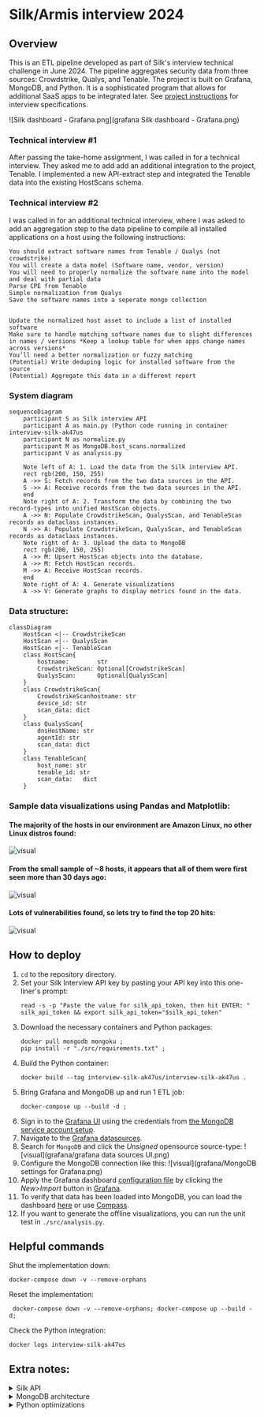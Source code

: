 # Silk/Armis interview 2024


## Overview
This is an ETL pipeline developed as part of Silk's interview technical challenge in June 2024.
The pipeline aggregates security data from three sources: Crowdstrike, Qualys, and Tenable.
The project is built on Grafana, MongoDB, and Python.
It is a sophisticated program that allows for additional SaaS apps to be integrated later.
See [project instructions](./project_instructions/instructions.md) for interview specifications.

![Silk dashboard - Grafana.png](grafana Silk dashboard - Grafana.png)

### Technical interview #1
After passing the take-home assignment, I was called in for a technical interview. They asked me to add add an additional integration to the project, Tenable. I implemented a new API-extract step and integrated the Tenable data into the existing HostScans schema.


### Technical interview #2
I was called in for an additional technical interview, where I was asked to add an aggregation step to the data pipeline to compile all installed applications on a host using the following instructions:
```
You should extract software names from Tenable / Qualys (not crowdstrike)
You will create a data model (Software name, vendor, version)
You will need to properly normalize the software name into the model and deal with partial data
Parse CPE from Tenable
Simple normalization from Qualys
Save the software names into a seperate mongo collection


Update the normalized host asset to include a list of installed software
Make sure to handle matching software names due to slight differences in names / versions *Keep a lookup table for when apps change names across versions*
You’ll need a better normalization or fuzzy matching
(Potential) Write deduping logic for installed software from the source
(Potential) Aggregate this data in a different report
```


### System diagram
```mermaid
sequenceDiagram
    participant S as Silk interview API
    participant A as main.py (Python code running in container interview-silk-ak47us
    participant N as normalize.py
    participant M as MongoDB.host_scans.normalized
    participant V as analysis.py
    
    Note left of A: 1. Load the data from the Silk interview API.
    rect rgb(200, 150, 255)
    A ->> S: Fetch records from the two data sources in the API.
    S ->> A: Receive records from the two data sources in the API.
    end
    Note right of A: 2. Transform the data by combining the two record-types into unified HostScan objects.
    A ->> N: Populate CrowdstrikeScan, QualysScan, and TenableScan records as dataclass instances.
    N ->> A: Populate CrowdstrikeScan, QualysScan, and TenableScan records as dataclass instances.
    Note right of A: 3. Upload the data to MongoDB
    rect rgb(200, 150, 255)
    A ->> M: Upsert HostScan objects into the database.
    A ->> M: Fetch HostScan records.
    M ->> A: Receive HostScan records.
    end
    Note right of A: 4. Generate visualizations
    A ->> V: Generate graphs to display metrics found in the data.
```


### Data structure:
```mermaid
classDiagram
    HostScan <|-- CrowdstrikeScan
    HostScan <|-- QualysScan
    HostScan <|-- TenableScan
    class HostScan{
        hostname:        str
        CrowdstrikeScan: Optional[CrowdstrikeScan]
        QualysScan:      Optional[QualysScan]     
    }
    class CrowdstrikeScan{
        CrowdstrikeScanhostname: str
        device_id: str
        scan_data: dict
    }
    class QualysScan{
        dnsHostName: str
        agentId: str
        scan_data: dict
    }
    class TenableScan{
        host_name: str
        tenable_id: str
        scan_data:   dict
    }
```


### Sample data visualizations using Pandas and Matplotlib:
#### The majority of the hosts in our environment are Amazon Linux, no other Linux distros found:
![visual](./local_output/os_populations_2024-06-14%2012:38:55.413765+00:00.png)
#### From the small sample of ~8 hosts, it appears that all of them were first seen more than 30 days ago:
![visual](./local_output/old_vs_new_hosts_2024-06-14%2012:38:55.130130+00:00.png)
#### Lots of vulnerabilities found, so lets try to find the top 20 hits:
![visual](./local_output/vuln_counts_2024-06-14%2018:47:55.025517+00:00.png)


## How to deploy
1. `cd` to the repository directory.
2. Set your Silk Interview API key by pasting your API key into this one-liner's prompt:
    ```shell
    read -s -p "Paste the value for silk_api_token, then hit ENTER: " silk_api_token && export silk_api_token="$silk_api_token" 
    ```
3. Download the necessary containers and Python packages:
    ```shell
    docker pull mongodb mongoku ;
    pip install -r "./src/requirements.txt" ;
    ```
4. Build the Python container:
    ```shell
    docker build --tag interview-silk-ak47us/interview-silk-ak47us .
    ```
5. Bring Grafana and MongoDB up and run 1 ETL job:
    ```shell
    docker-compose up --build -d ;
    ```
6. Sign in to the [Grafana UI](http://localhost:3000) using the credentials from [the MongoDB service account setup](db/mongo-init.js).
7. Navigate to the [Grafana datasources](http://localhost:3000/connections/datasources/new).
8. Search for `MongoDB` and click the _Unsigned_ opensource source-type:
    ![visual](grafana/grafana data sources UI.png)
9. Configure the MongoDB connection like this:
    ![visual](grafana/MongoDB settings for Grafana.png)
10. Apply the Grafana dashboard [configuration file](grafana/dashboard.json) by clicking the _New>Import_ button in [Grafana](http://localhost:3000/dashboards).
11. To verify that data has been loaded into MongoDB, you can load the dashboard [here](http://localhost:3000/dashboards) or use [Compass](https://www.mongodb.com/products/tools/compass).
12. If you want to generate the offline visualizations, you can run the unit test in `./src/analysis.py`.

## Helpful commands
Shut the implementation down:
```shell
docker-compose down -v --remove-orphans
```
Reset the implementation:
```shell
 docker-compose down -v --remove-orphans; docker-compose up --build -d;
```
Check the Python integration:
```shell
docker logs interview-silk-ak47us
```

## Extra notes:
<details>
<summary>Silk API</summary>

- During development, the interview API was limited to like less than 10 hosts, 
hence the low `limit` value on the silk API client.
- The two different data sources are under the same Python API client because they share authentication parameters and query behavior.
- The Silk API does not appear to have any headers that help pagination.
</details>

<details>
<summary>MongoDB architecture</summary>

- An investigation may want to look through the raw data as well, which is why I kept the entire data structure from each scan source.
- [Synthetic data](https://cookbook.openai.com/examples/sdg1) could have been created to test the bulk_write() performance because the interview API was limited to a miniscule amount of scan data.
- If there was more time given for optimization, [MongoDB Motor](https://www.mongodb.com/docs/drivers/motor/) could have been used for Asynch MongoDB operations:
- There may be a business case to directly combine the data from both scan types and group the key-value pairs by subject (e.g., operating system details).
  - That might be outside the scope of this exercise.
  - They were kept separate for this situation because it helps you know what vendor documentation to check for field details.
- To aid unit testing, MongoDB functions could have been fully mocked out with [mongomock](https://github.com/mongomock/mongomock).
- [MongoDB Compass](https://www.mongodb.com/try/download/compass) was very helpful.
- The "hostname" field could be optimized with a unique index: https://www.mongodb.com/docs/manual/core/index-unique/
</details>

<details>
<summary>Python optimizations</summary>

- Dataclass was used instead of dict because 
    - Dataclass: Attribute access in a dataclass is faster because attributes are accessed via the object's __dict__ (which is a fixed-size array) rather than through a hash lookup as in dictionaries.
    - Dataclass: Provides better type safety and can be used with type hints, which improves code readability and helps catch errors during development. IDEs can provide better autocompletion and static analysis.
    - Dataclass: Makes the code more readable by explicitly defining the structure of the data. This self-documenting feature makes it easier to understand and maintain. 
    - Dataclass can be up to 15x faster to access elements.
- One could re-implement the API client to kick off a batch of asynchronous HTTP calls, based on pagination parameters. This would save lots of time spent waiting for each request.
- The code could also be re-implemented in Cython or Jython, allowing for faster compiled code when running the analysis and graph generation.
- For graphing, Pandas can split the data in MongoDB into chunks, which helps for cases where the data is larger than local system memory can allow.
- The data could also be offloaded to Redis during calculation if it becomes too big.
- Apache Airflow should also be implemented for improved code readability and to be able to use the UI to see scheduled syncs. Also increases collaboration and transparency.
</details>
